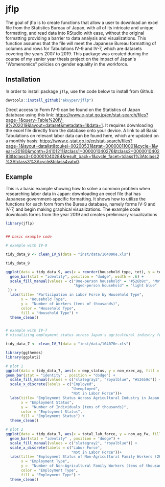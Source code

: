 
# jflp

<!-- badges: start -->
<!-- badges: end -->

The goal of jflp is to create functions that allow a user to download an excel file from the Statistics Bureau of Japan, with all of its intricate and unique formatting, and read data into RStudio with ease, without the original formatting providing a barrier to data analysis and visualizations. This function assumes that the file will meet the Japanese Bureau formatting of columns and rows for Tabulations IV-9 and IV-7, which are datasets covering the years 2007 to 2019. This package was created during the course of my senior year thesis project on the impact of Japan's "Womenomics"  policies on gender equality in the workforce.


## Installation

In order to install package `jflp`, use the code below to install from Github:

``` r
devtools::install_github("akuyper/jflp")
```

Direct access to Form IV-9 can be found on the Statistics of Japan database using this link: https://www.e-stat.go.jp/en/stat-search/files?page=1&query=Table%20IV-9%202019&layout=dataset&metadata=1&data=1. It requires downloading the excel file directly from the database onto your device. A link to all Basic Tabulations on relevant labor data can be found here, which are updated on a monthly basis: https://www.e-stat.go.jp/en/stat-search/files?page=1&layout=datalist&toukei=00200531&tstat=000000110001&cycle=1&year=20180&month=24101211&tclass1=000001040276&tclass2=000001040283&tclass3=000001040284&result_back=1&cycle_facet=tclass1%3Atclass2%3Atclass3%3Acycle&tclass4val=0. 

## Example

This is a basic example showing  how to solve a common problem when researching labor data in Japan: downloading an excel file that has Japanese government-specific formatting. It shows how to utilize the functions for each form from the Bureau database, namely forms IV-9 and IV-7, and begin making graphical visualizations. The example code downloads forms from the year 2019 and creates preliminary visualizations

``` r
library(jflp)


## basic example code

# example with IV-9

tidy_data_9 <- clean_IV_9(data = "inst/data/104090e.xls")

tidy_data_9

ggplot(data = tidy_data_9, aes(x = reorder(household_type, tot), y = tot, fill = household_type)) +
  geom_bar(stat = "identity", position = "dodge", width = .6) +
  scale_fill_manual(values = c("One-person household" = "#526b9c", "Mother-child household" = "dark grey", 
                               "Aged-person household" = "light blue"
 )) +
  labs(title= "Participation in Labor Force by Household Type",
       x = "Household Type",
       y =  "Number of Workers (tens of thousands)", 
       color = "Household Type", 
       fill = "Household Type") +
  theme_clean()


# example with IV-7
# visualizing employment status across Japan's agricultural industry for the year 2018 (excluding executive positions)

tidy_data_7 <- clean_IV_7(data = "inst/data/104070e.xls")

library(ggthemes)
library(ggplot2)

# plot 1 
ggplot(data = tidy_data_7, aes(x = emp_status, y = non_exec_ag, fill = emp_status))+
geom_bar(stat = "identity" , position = "dodge") +
  scale_fill_manual(values = c("slategray2", "royalblue", "#526b9c")) +
  scale_x_discrete(labels = c("Employed",
                              "Unemployed",
                              "Not in Labor Force"))+
  labs(title= "Employment Status Across Agricultural Industry in Japan in 2019 (non-executive positions)",
       x = "Employment Status",
       y =  "Number of Individuals (tens of thousands)", 
       color = "Employment Status", 
       fill = "Employment Status") +
  theme_clean()

# plot 2 
ggplot(data = tidy_data_7, aes(x = total_lab_force, y = non_ag_fw, fill = total_lab_force)) +
  geom_bar(stat = "identity" , position = "dodge") + 
  scale_fill_manual(values = c("slategray2", "royalblue")) +
  scale_x_discrete(labels = c("Labor Force",
                              "Not in Labor Force"))+
  labs(title= "Employment Status of Non-Agricultural Family Workers (2019)",
       x = "Employment Type",
       y =  "Number of Non-Agricultural Family Workers (tens of thousands)", 
       color = "Employment Type", 
       fill = "Employment Type") +
  theme_clean()




```

